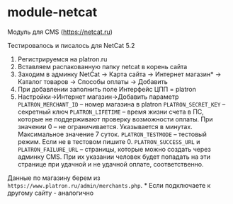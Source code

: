 # module-netcat
Модуль для CMS (https://netcat.ru)

Тестировалось и писалось для NetCat 5.2

1. Регистрируемся на platron.ru
2. Вставляем распакованную папку netcat в корень сайта
3. Заходим в админку NetCat -> Карта сайта -> Интернет магазин\* -> Каталог товаров -> Способы оплаты -> Добавить
4. При добавлении заполнить поле Интерфейс ЦПП = platron
5. Настройки->Интернет магазин->Добавить параметр
`PLATRON_MERCHANT_ID` – номер магазина в platron
`PLATRON_SECRET_KEY` – секретный ключ
`PLATRON_LIFETIME` – время жизни счета в ПС, которые не поддерживают проверку возможности оплаты. При значении 0 – не ограничивается. Указывается в минутах. Максимальное значение 7 суток.
`PLATRON_TESTMODE` – тестовый режим. Если не в тестовом пишите 0.
`PLATRON_SUCCESS_URL` и `PLATRON_FAILURE_URL` – страницы, которые можно создать через админку CMS. При их указании человек будет попадать на эти странице при удачной и не удачной оплате, соответственно.

Данные по магазину берем из `https://www.platron.ru/admin/merchants.php`.
\* Если подключаете к другому сайту - аналогично
